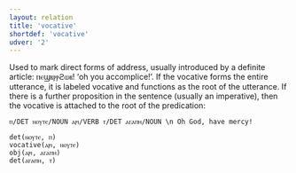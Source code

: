 ```yaml
---
layout: relation
title: 'vocative'
shortdef: 'vocative'
udver: '2'
---
```


Used to mark direct forms of address, usually introduced by a definite article: ⲡⲉϣⲃⲣⲣϩⲱⲃ!  ‘oh you accomplice!’. If the vocative forms the entire utterance, it is labeled vocative and functions as the root of the utterance. If there is a further proposition in the sentence (usually an imperative), then the vocative is attached to the root of the predication:

~~~ sdparse
ⲡ/DET ⲛⲟⲩⲧⲉ/NOUN ⲁⲣⲓ/VERB ⲧ/DET ⲁⲅⲁⲡⲏ/NOUN \n Oh God, have mercy! 

det(ⲛⲟⲩⲧⲉ, ⲡ)
vocative(ⲁⲣⲓ, ⲛⲟⲩⲧⲉ)
obj(ⲁⲣⲓ, ⲁⲅⲁⲡⲏ)
det(ⲁⲅⲁⲡⲏ, ⲧ)
~~~

<!-- Interlanguage links updated Pá kvě 14 11:09:22 CEST 2021 -->
